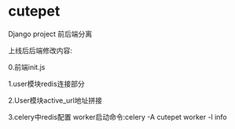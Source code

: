 # cutepet
Django project 前后端分离


上线后后端修改内容:

0.前端init.js

1.user模块redis连接部分

2.User模块active_url地址拼接

3.celery中redis配置
  worker启动命令:celery -A cutepet worker -l info
  
